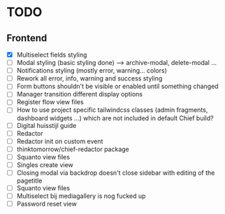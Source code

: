 # TODO

## Frontend

-   [x] Multiselect fields styling
-   [ ] Modal styling (basic styling done) --> archive-modal, delete-modal ...
-   [ ] Notifications styling (mostly error, warning... colors)
-   [ ] Rework all error, info, warning and success styling
-   [ ] Form buttons shouldn't be visible or enabled until something changed
-   [ ] Manager transition different display options
-   [ ] Register flow view files
-   [ ] How to use project specific tailwindcss classes (admin fragments, dashboard widgets ...) which are not included in default Chief build?
-   [ ] Digital huisstijl guide
-   [ ] Redactor
-   [ ] Redactor init on custom event
-   [ ] thinktomorrow/chief-redactor package
-   [ ] Squanto view files
-   [ ] Singles create view
-   [ ] Closing modal via backdrop doesn't close sidebar with editing of the pagetitle
-  [ ] Squanto view files
-  [ ] Multiselect bij mediagallery is nog fucked up
-  [ ] Password reset view
